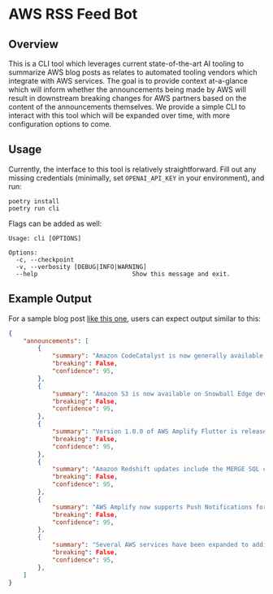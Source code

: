 # AWS RSS Feed Bot

## Overview

This is a CLI tool which leverages current state-of-the-art AI tooling to summarize AWS blog posts as relates to automated tooling vendors which integrate with AWS services. The goal is to provide context at-a-glance which will inform whether the announcements being made by AWS will result in downstream breaking changes for AWS partners based on the content of the announcements themselves. We provide a simple CLI to interact with this tool which will be expanded over time, with more configuration options to come.

## Usage
Currently, the interface to this tool is relatively straightforward. Fill out any missing credentials (minimally, set `OPENAI_API_KEY` in your environment), and run:
```shell
poetry install
poetry run cli
```

Flags can be added as well:
```shell
Usage: cli [OPTIONS]

Options:
  -c, --checkpoint
  -v, --verbosity [DEBUG|INFO|WARNING]
  --help                          Show this message and exit.
```

## Example Output

For a sample blog post [like this one](https://aws.amazon.com/blogs/aws/aws-week-in-review-april-24-2023-amazon-codecatalyst-amazon-s3-on-snowball-edge-and-more/), users can expect output similar to this:

```json
{
    "announcements": [
        {
            "summary": "Amazon CodeCatalyst is now generally available, providing a unified software development and delivery service.",
            "breaking": False,
            "confidence": 95,
        },
        {
            "summary": "Amazon S3 is now available on Snowball Edge devices, allowing for an expanded set of S3 APIs and easier application deployment.",
            "breaking": False,
            "confidence": 95,
        },
        {
            "summary": "Version 1.0.0 of AWS Amplify Flutter is released, enabling cross-platform app development for iOS, Android, Web, and desktop.",
            "breaking": False,
            "confidence": 95,
        },
        {
            "summary": "Amazon Redshift updates include the MERGE SQL command, dynamic data masking, and centralized access control for data sharing with AWS Lake Formation.",
            "breaking": False,
            "confidence": 95,
        },
        {
            "summary": "AWS Amplify now supports Push Notifications for Android, Swift, React Native, and Flutter apps.",
            "breaking": False,
            "confidence": 95,
        },
        {
            "summary": "Several AWS services have been expanded to additional regions and locations.",
            "breaking": False,
            "confidence": 95,
        },
    ]
}
```